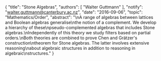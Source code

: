 {
    "title": "Stone Algebras",
    "authors": [
        "Walter Guttmann"
    ],
    "notify": "walter.guttmann@canterbury.ac.nz",
    "date": "2016-09-06",
    "topic": "Mathematics/Order",
    "abstract": "\nA range of algebras between lattices and Boolean algebras generalise\nthe notion of a complement. We develop a hierarchy of these\npseudo-complemented algebras that includes Stone algebras.\nIndependently of this theory we study filters based on partial orders.\nBoth theories are combined to prove Chen and Grätzer's construction\ntheorem for Stone algebras. The latter involves extensive reasoning\nabout algebraic structures in addition to reasoning in algebraic\nstructures."
}